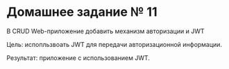 # Домашнее задание № 11

В CRUD Web-приложение добавить механизм авторизации и JWT

Цель: испопльзвоать JWT для передачи авторизационной информации.

Результат: приложение с использованием JWT.